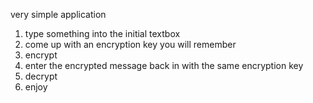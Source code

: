 very simple application

1. type something into the initial textbox
2. come up with an encryption key you will remember
3. encrypt
4. enter the encrypted message back in with the same encryption key
5. decrypt
6. enjoy
